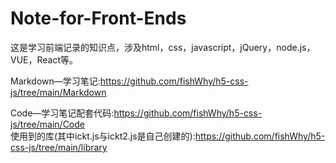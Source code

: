 # Note-for-Front-Ends
这是学习前端记录的知识点，涉及html，css，javascript，jQuery，node.js，VUE，React等。<br>

Markdown—学习笔记:https://github.com/fishWhy/h5-css-js/tree/main/Markdown<br>

Code—学习笔记配套代码:https://github.com/fishWhy/h5-css-js/tree/main/Code<br>
使用到的库(其中ickt.js与ickt2.js是自己创建的):https://github.com/fishWhy/h5-css-js/tree/main/library<br>

